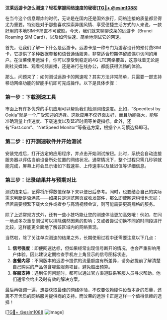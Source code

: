 **汶莱远游卡怎么测速？轻松掌握网络速度的秘密[[TG💪+ @esim1088](https://t.me/s/esim1088)]**

在当今这个信息爆炸的时代，无论是在国内还是国外旅行，网络连接的质量都显得尤为重要。特别是对于那些喜欢探索异国风情、享受便捷生活方式的人来说，一款好用的本地SIM卡简直不可或缺。今天，我们就来聊聊汶莱的远游卡（Brunei Roaming SIM Card），以及如何快速、简单地测试它的网速。

首先，让我们了解一下什么是远游卡。远游卡是一种专门为游客设计的预付费SIM卡，它提供了多种数据套餐和语音通话服务，非常适合短期停留或偶尔访问的用户。在汶莱使用远游卡，你可以享受到稳定的4G LTE网络覆盖，这意味着无论是刷社交媒体、观看视频直播，还是进行在线办公，都能获得流畅的体验。

那么，问题来了：如何测试远游卡的网速呢？其实方法非常简单，只需要一部支持移动网络功能的智能手机即可完成操作。以下是具体步骤：

### 第一步：下载测速工具

市面上有许多优秀的手机应用可以帮助我们检测网络速度。比如，“Speedtest by Ookla”就是一个广受欢迎的选择。这款应用不仅界面友好，而且功能强大，能够准确测量上传速度、下载速度以及延迟时间等关键指标。此外，还有“Fast.com”、“NetSpeed Monitor”等备选方案，根据个人习惯选择即可。

### 第二步：打开测速软件并开始测试

安装完成后，打开选定的应用程序，并点击开始测试按钮。此时，系统会自动连接服务器以评估当前设备所处位置的网络状况。通常情况下，整个过程只需几秒钟就能完成，屏幕上将会显示诸如下载速率、上传速率以及延迟值等详细信息。

### 第三步：记录结果并与预期对比

测试结束后，记得将所得数值保存下来以便日后参考。同时，也要结合自己的实际需求判断是否满意——如果只是浏览网页或收发邮件，那么即使网速稍慢也无妨；但若需要频繁下载大文件或者参与高清视频会议，则可能需要更高规格的服务。

除了上述常规方式外，还有一些小技巧能让您的测速体验更加高效哦！例如，在同一地点多次重复测试可以排除偶然因素的影响；又或者尝试切换不同的时间段进行比较，这样能更全面地了解该区域内的网络表现。

当然啦，除了关注单次测速的结果之外，长期使用过程中还需要注意以下几点：

1. **信号强度**：即便网速达标，但如果经常出现信号断开的情况，也会严重影响用户体验。因此建议定期检查手机左上角显示的信号图标状态。
2. **套餐内容**：不同版本的远游卡提供的流量额度有所差异，请务必提前了解清楚自己购买的产品包含哪些服务项目，避免超出预算。
3. **客服支持**：遇到任何问题时，都可以通过官方渠道联系客服人员寻求帮助。他们通常会给出及时有效的解决方案。

最后再强调一遍，想要获取最佳的网络体验，不仅要依赖硬件设备本身的质量，还离不开优质的网络服务提供商的支持。而汶莱的远游卡正是这样一个值得信赖的选择！

[[TG💪+ @esim1088](https://t.me/s/esim1088) ![Image](https://i.postimg.cc/4NQfJmqS/Snipaste-2025-05-13-00-14-12.png)]